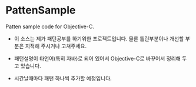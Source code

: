 # PattenSample

Patten sample code for Objective-C.

* 이 소스는 제가 패턴공부를 하기위한 프로젝트입니다. 물론 틀린부분이나 개선할 부분은 지적해 주시거나 고쳐주세요.

* 패턴설명이 타언어(특히 자바)로 되어 있어서 Objective-C로 바꾸어서 정리해 두고 있습니다.

* 시간날때마다 패턴 하나씩 추가할 예정입니다.
